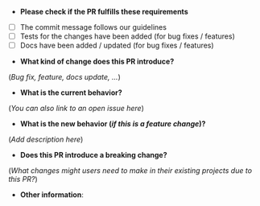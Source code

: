 * **Please check if the PR fulfills these requirements**

- [ ] The commit message follows our guidelines
- [ ] Tests for the changes have been added (for bug fixes / features)
- [ ] Docs have been added / updated (for bug fixes / features)

* **What kind of change does this PR introduce?** 

(_Bug fix, feature, docs update, ..._)

* **What is the current behavior?** 

(_You can also link to an open issue here_)

* **What is the new behavior (_if this is a feature change_)?**

(_Add description here_)

* **Does this PR introduce a breaking change?** 

(_What changes might users need to make in their existing projects due to this PR?_)

* **Other information**:
